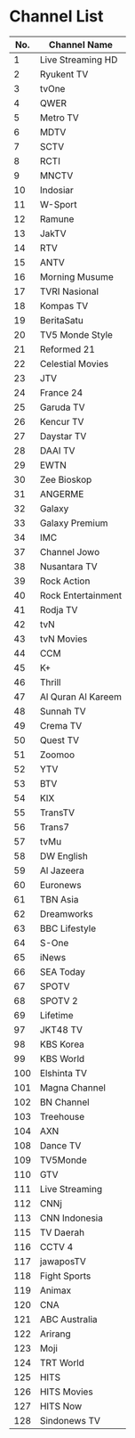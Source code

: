 # Channel List
No. | Channel Name
-- | --
1 | Live Streaming HD
2 | Ryukent TV
3 | tvOne
4 | QWER
5 | Metro TV
6 | MDTV
7 | SCTV
8 | RCTI
9 | MNCTV
10 | Indosiar
11 | W-Sport
12 | Ramune
13 | JakTV
14 | RTV
15 | ANTV
16 | Morning Musume
17 | TVRI Nasional
18 | Kompas TV
19 | BeritaSatu
20 | TV5 Monde Style
21 | Reformed 21
22 | Celestial Movies
23 | JTV
24 | France 24
25 | Garuda TV
26 | Kencur TV
27 | Daystar TV
28 | DAAI TV
29 | EWTN
30 | Zee Bioskop
31 | ANGERME
32 | Galaxy
33 | Galaxy Premium
34 | IMC
37 | Channel Jowo
38 | Nusantara TV
39 | Rock Action
40 | Rock Entertainment
41 | Rodja TV
42 | tvN
43 | tvN Movies
44 | CCM
45 | K+
46 | Thrill
47 | Al Quran Al Kareem
48 | Sunnah TV
49 | Crema TV
50 | Quest TV
51 | Zoomoo
52 | YTV
53 | BTV
54 | KIX
55 | TransTV
56 | Trans7
57 | tvMu
58 | DW English
59 | Al Jazeera
60 | Euronews
61 | TBN Asia
62 | Dreamworks
63 | BBC Lifestyle
64 | S-One
65 | iNews
66 | SEA Today
67 | SPOTV
68 | SPOTV 2
69 | Lifetime
97 | JKT48 TV
98 | KBS Korea
99 | KBS World
100 | Elshinta TV
101 | Magna Channel
102 | BN Channel
103 | Treehouse
104 | AXN
108 | Dance TV
109 | TV5Monde
110 | GTV
111 | Live Streaming
112 | CNNj
113 | CNN Indonesia
115 | TV Daerah
116 | CCTV 4
117 | jawaposTV
118 | Fight Sports
119 | Animax
120 | CNA
121 | ABC Australia
122 | Arirang
123 | Moji
124 | TRT World
125 | HITS
126 | HITS Movies
127 | HITS Now
128 | Sindonews TV
